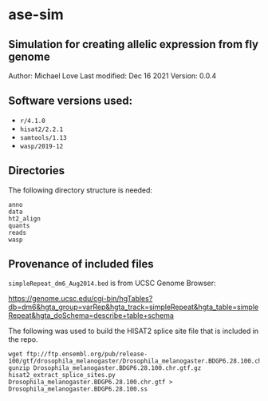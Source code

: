 # ase-sim

## Simulation for creating allelic expression from fly genome

Author: Michael Love
Last modified: Dec 16 2021
Version: 0.0.4

## Software versions used:

* `r/4.1.0`
* `hisat2/2.2.1`
* `samtools/1.13`
* `wasp/2019-12`


## Directories

The following directory structure is needed:

```
anno
data
ht2_align
quants
reads
wasp
```

## Provenance of included files

`simpleRepeat_dm6_Aug2014.bed` is from UCSC Genome Browser:

<https://genome.ucsc.edu/cgi-bin/hgTables?db=dm6&hgta_group=varRep&hgta_track=simpleRepeat&hgta_table=simpleRepeat&hgta_doSchema=describe+table+schema>

The following was used to build the HISAT2 splice site file that is included in the repo.

```
wget ftp://ftp.ensembl.org/pub/release-100/gtf/drosophila_melanogaster/Drosophila_melanogaster.BDGP6.28.100.chr.gtf.gz
gunzip Drosophila_melanogaster.BDGP6.28.100.chr.gtf.gz
hisat2_extract_splice_sites.py Drosophila_melanogaster.BDGP6.28.100.chr.gtf > Drosophila_melanogaster.BDGP6.28.100.ss
```
